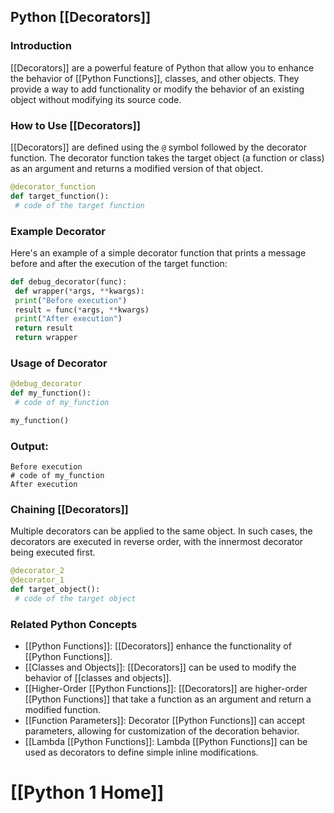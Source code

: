 ## Python [[Decorators]]

### Introduction
 [[Decorators]] are a powerful feature of Python that allow you to enhance the behavior of [[Python Functions]], classes, and other objects. They provide a way to add functionality or modify the behavior of an existing object without modifying its source code.

### How to Use [[Decorators]]
 [[Decorators]] are defined using the `@` symbol followed by the decorator function. The decorator function takes the target object (a function or class) as an argument and returns a modified version of that object.

```python
@decorator_function
def target_function():
 # code of the target function
```

### Example Decorator
Here's an example of a simple decorator function that prints a message before and after the execution of the target function:

```python
def debug_decorator(func):
 def wrapper(*args, **kwargs):
 print("Before execution")
 result = func(*args, **kwargs)
 print("After execution")
 return result
 return wrapper
```

### Usage of Decorator
```python
@debug_decorator
def my_function():
 # code of my_function

my_function()
```

### Output:
```console
Before execution
# code of my_function
After execution
```

### Chaining [[Decorators]]
Multiple decorators can be applied to the same object. In such cases, the decorators are executed in reverse order, with the innermost decorator being executed first.

```python
@decorator_2
@decorator_1
def target_object():
 # code of the target object
```

### Related Python Concepts

- [[Python Functions]]: [[Decorators]] enhance the functionality of [[Python Functions]].
- [[Classes and Objects]]: [[Decorators]] can be used to modify the behavior of [[classes and objects]].
- [[Higher-Order [[Python Functions]]: [[Decorators]] are higher-order [[Python Functions]] that take a function as an argument and return a modified function.
- [[Function Parameters]]: Decorator [[Python Functions]] can accept parameters, allowing for customization of the decoration behavior.
- [[Lambda [[Python Functions]]: Lambda [[Python Functions]] can be used as decorators to define simple inline modifications.
# [[Python 1 Home]]